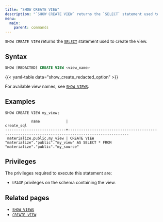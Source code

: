 ```yaml
---
title: "SHOW CREATE VIEW"
description: "`SHOW CREATE VIEW` returns the `SELECT` statement used to create the view."
menu:
  main:
    parent: commands
---
```


`SHOW CREATE VIEW` returns the [`SELECT`](../select) statement used to create the view.

## Syntax

```sql
SHOW [REDACTED] CREATE VIEW <view_name>
```

{{< yaml-table data="show_create_redacted_option" >}}

For available view names, see [`SHOW VIEWS`](/sql/show-views).

## Examples

```mzsql
SHOW CREATE VIEW my_view;
```
```nofmt
            name            |                                            create_sql
----------------------------+--------------------------------------------------------------------------------------------------
 materialize.public.my_view | CREATE VIEW "materialize"."public"."my_view" AS SELECT * FROM "materialize"."public"."my_source"
```

## Privileges

The privileges required to execute this statement are:

- `USAGE` privileges on the schema containing the view.

## Related pages

- [`SHOW VIEWS`](../show-views)
- [`CREATE VIEW`](../create-view)
